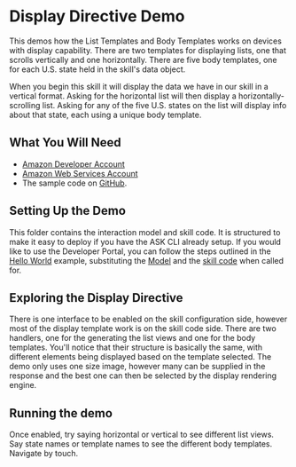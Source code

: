# Display Directive Demo
This demos how the List Templates and Body Templates works on devices with display capability. There are two templates for displaying lists, one that scrolls vertically and one horizontally. There are five body templates, one for each U.S. state held in the skill's data object.  

When you begin this skill it will display the data we have in our skill in a vertical format. Asking for the horizontal list will then display a horizontally-scrolling list. Asking for any of the five U.S. states on the list will display info about that state, each using a unique body template.

## What You Will Need
*  [Amazon Developer Account](http://developer.amazon.com/alexa)
*  [Amazon Web Services Account](http://aws.amazon.com/)
*  The sample code on [GitHub](https://github.com/alexa/alexa-cookbook/tree/master/feature-demos/skill-demo-display-directive).

## Setting Up the Demo
This folder contains the interaction model and skill code.  It is structured to make it easy to deploy if you have the ASK CLI already setup.  If you would like to use the Developer Portal, you can follow the steps outlined in the [Hello World](https://github.com/alexa/skill-sample-nodejs-hello-world) example, substituting the [Model](./skill-package/interactionModels/custom/en-US.json) and the [skill code](./lambda/custom/index.js) when called for.

## Exploring the Display Directive

There is one interface to be enabled on the skill configuration side, however most of the display template work is on the skill code side.  There are two handlers, one for the generating the list views and one for the body templates.  You'll notice that their structure is basically the same, with different elements being displayed based on the template selected.  The demo only uses one size image, however many can be supplied in the response and the best one can then be selected by the display rendering engine.

## Running the demo

Once enabled, try saying horizontal or vertical to see different list views.  Say state names or template names to see the different body templates.  Navigate by touch.
